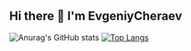 ## Hi there 👋 I'm EvgeniyCheraev

![Anurag's GitHub stats](https://github-readme-stats.vercel.app/api?username=r1zd1ch&show_icons=true&theme=dark)
[![Top Langs](https://github-readme-stats.vercel.app/api/top-langs/?username=r1zd1ch&layout=donut-vertical)](https://github.com/anuraghazra/github-readme-stats)
<!--
**R1zd1ch/r1zd1ch** is a ✨ _special_ ✨ repository because its `README.md` (this file) appears on your GitHub profile.

Here are some ideas to get you started:

- 🔭 I’m currently working on ...
- 🌱 I’m currently learning ...
- 👯 I’m looking to collaborate on ...
- 🤔 I’m looking for help with ...
- 💬 Ask me about ...
- 📫 How to reach me: ...
- 😄 Pronouns: ...
- ⚡ Fun fact: ...
-->
